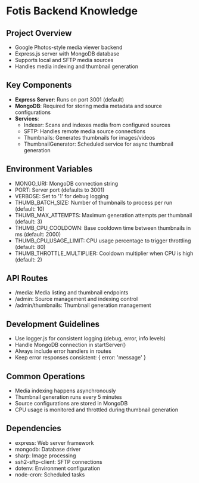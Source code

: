 # Fotis Backend Knowledge

## Project Overview
- Google Photos-style media viewer backend
- Express.js server with MongoDB database
- Supports local and SFTP media sources
- Handles media indexing and thumbnail generation

## Key Components
- **Express Server**: Runs on port 3001 (default)
- **MongoDB**: Required for storing media metadata and source configurations
- **Services**:
  - Indexer: Scans and indexes media from configured sources
  - SFTP: Handles remote media source connections
  - Thumbnails: Generates thumbnails for images/videos
  - ThumbnailGenerator: Scheduled service for async thumbnail generation

## Environment Variables
- MONGO_URI: MongoDB connection string
- PORT: Server port (defaults to 3001)
- VERBOSE: Set to '1' for debug logging
- THUMB_BATCH_SIZE: Number of thumbnails to process per run (default: 10)
- THUMB_MAX_ATTEMPTS: Maximum generation attempts per thumbnail (default: 3)
- THUMB_CPU_COOLDOWN: Base cooldown time between thumbnails in ms (default: 2000)
- THUMB_CPU_USAGE_LIMIT: CPU usage percentage to trigger throttling (default: 80)
- THUMB_THROTTLE_MULTIPLIER: Cooldown multiplier when CPU is high (default: 2)

## API Routes
- /media: Media listing and thumbnail endpoints
- /admin: Source management and indexing control
- /admin/thumbnails: Thumbnail generation management

## Development Guidelines
- Use logger.js for consistent logging (debug, error, info levels)
- Handle MongoDB connection in startServer()
- Always include error handlers in routes
- Keep error responses consistent: { error: 'message' }

## Common Operations
- Media indexing happens asynchronously
- Thumbnail generation runs every 5 minutes
- Source configurations are stored in MongoDB
- CPU usage is monitored and throttled during thumbnail generation

## Dependencies
- express: Web server framework
- mongodb: Database driver
- sharp: Image processing
- ssh2-sftp-client: SFTP connections
- dotenv: Environment configuration
- node-cron: Scheduled tasks